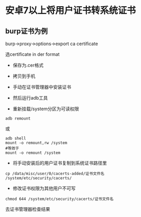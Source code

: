 # 安卓7以上将用户证书转系统证书

## burp证书为例

burp->proxy->options->export ca certificate

选certificate in der format

- 保存为.cer格式

- 拷贝到手机

- 手动在证书管理器中安装证书

- 然后运行adb工具

- 重新挂载/system分区为可读权限

`adb remount`

或

```
adb shell
mount -o remount,rw /system
#等效于
mount -o remount /system
```

- 将手动安装后的用户证书复制到系统证书路径里

```
cp /data/misc/user/0/cacerts-added/证书文件名 /system/etc/security/cacerts/
```

- 修改证书权限为其他用户不可写

```
chmod 644 /system/etc/security/cacerts/证书文件名
```


去证书管理器检查结果
